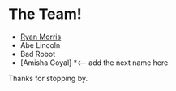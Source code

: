 # The Team!

* [Ryan Morris](./ryan-the-morris.md)
* Abe Lincoln
* Bad Robot
* [Amisha Goyal]
*<-- add the next name here

Thanks for stopping by.
